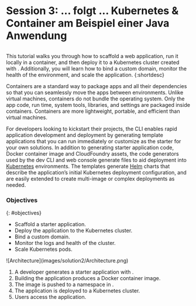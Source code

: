 # Session 3: ... folgt ... Kubernetes & Container am Beispiel einer Java Anwendung

## 

This tutorial walks you through how to scaffold a web application, run it locally in a container, and then deploy it to a Kubernetes cluster created with . Additionally, you will learn how to bind a custom domain, monitor the health of the environment, and scale the application. {:shortdesc}

Containers are a standard way to package apps and all their dependencies so that you can seamlessly move the apps between environments. Unlike virtual machines, containers do not bundle the operating system. Only the app code, run time, system tools, libraries, and settings are packaged inside containers. Containers are more lightweight, portable, and efficient than virtual machines.

For developers looking to kickstart their projects, the  CLI enables rapid application development and deployment by generating template applications that you can run immediately or customize as the starter for your own solutions. In addition to generating starter application code, Docker container image and CloudFoundry assets, the code generators used by the dev CLI and web console generate files to aid deployment into [Kubernetes](https://kubernetes.io/) environments. The templates generate [Helm](https://github.com/kubernetes/helm) charts that describe the application’s initial Kubernetes deployment configuration, and are easily extended to create multi-image or complex deployments as needed.

### Objectives

{: \#objectives}

* Scaffold a starter application.
* Deploy the application to the Kubernetes cluster.
* Bind a custom domain.
* Monitor the logs and health of the cluster.
* Scale Kubernetes pods.

 !\[Architecture\]\(images/solution2/Architecture.png\)

1. A developer generates a starter application with .
2. Building the application produces a Docker container image.
3. The image is pushed to a namespace in .
4. The application is deployed to a Kubernetes cluster.
5. Users access the application.

